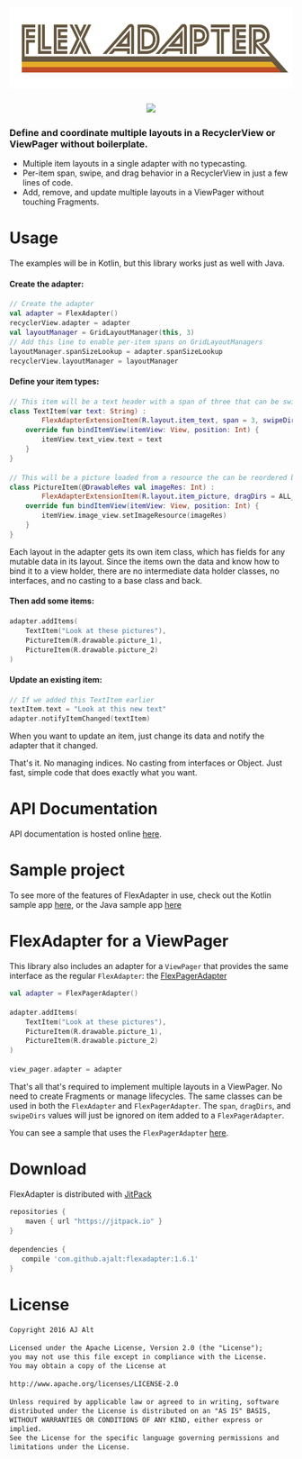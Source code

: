 <h1 align="center">
	<img src="web/wordmark.png">
</h1>

<div align="center">
	<img src="web/sample.gif">
</div>

### Define and coordinate multiple layouts in a RecyclerView or ViewPager without boilerplate.

- Multiple item layouts in a single adapter with no typecasting.
- Per-item span, swipe, and drag behavior in a RecyclerView in just a few lines of code.
- Add, remove, and update multiple layouts in a ViewPager without touching Fragments.

# Usage

The examples will be in Kotlin, but this library works just as well with Java.

#### Create the adapter:

```kotlin
// Create the adapter
val adapter = FlexAdapter()
recyclerView.adapter = adapter
val layoutManager = GridLayoutManager(this, 3)
// Add this line to enable per-item spans on GridLayoutManagers
layoutManager.spanSizeLookup = adapter.spanSizeLookup
recyclerView.layoutManager = layoutManager
```

#### Define your item types:

``` kotlin
// This item will be a text header with a span of three that can be swiped horizontally to dismiss.
class TextItem(var text: String) :
        FlexAdapterExtensionItem(R.layout.item_text, span = 3, swipeDirs = HORIZONTAL) {
    override fun bindItemView(itemView: View, position: Int) {
        itemView.text_view.text = text
    }
}

// This will be a picture loaded from a resource the can be reordered by dragging in any direction.
class PictureItem(@DrawableRes val imageRes: Int) :
        FlexAdapterExtensionItem(R.layout.item_picture, dragDirs = ALL_DIRS) {
    override fun bindItemView(itemView: View, position: Int) {
        itemView.image_view.setImageResource(imageRes)
    }
}
```

Each layout in the adapter gets its own item class, which has fields for any
mutable data in its layout. Since the items own the data and know how to bind
it to a view holder, there are no intermediate data holder classes, no
interfaces, and no casting to a base class and back.

#### Then add some items:

```kotlin
adapter.addItems(
    TextItem("Look at these pictures"),
    PictureItem(R.drawable.picture_1),
    PictureItem(R.drawable.picture_2)
)
```

#### Update an existing item:

```kotlin
// If we added this TextItem earlier
textItem.text = "Look at this new text"
adapter.notifyItemChanged(textItem)
```

When you want to update an item, just change its data and notify the adapter that it changed.

That's it. No managing indices. No casting from interfaces or Object. 
Just fast, simple code that does exactly what you want.

# API Documentation

API documentation is hosted online [here](https://jitpack.io/com/github/ajalt/flexadapter/1.5.0/javadoc/flexadapter/com.github.ajalt.flexadapter/index.html).

# Sample project

To see more of the features of FlexAdapter in use, check out the Kotlin sample app 
[here](sample/src/main/kotlin/com/github/ajalt/flexadapter/sample/MainActivity.kt),
 or the Java sample app 
[here](sample/src/main/java/com/github/ajalt/flexadapter/sample/JavaMainActivity.kt)

# FlexAdapter for a ViewPager

This library also includes an adapter for a `ViewPager` that provides the same interface as the regular `FlexAdapter`: the [FlexPagerAdapter](https://jitpack.io/com/github/ajalt/flexadapter/1.5.0/javadoc/flexadapter/com.github.ajalt.flexadapter/-flex-pager-adapter/index.html)

```kotlin
val adapter = FlexPagerAdapter()

adapter.addItems(
    TextItem("Look at these pictures"),
    PictureItem(R.drawable.picture_1),
    PictureItem(R.drawable.picture_2)
)

view_pager.adapter = adapter
```

That's all that's required to implement multiple layouts in a ViewPager. No need to create Fragments or manage lifecycles. The same classes can be used in both the `FlexAdapter` and `FlexPagerAdapter`. The `span`, `dragDirs`, and `swipeDirs` values will just be ignored on item added to a `FlexPagerAdapter`.

You can see a sample that uses the `FlexPagerAdapter` [here](sample/src/main/kotlin/com/github/ajalt/flexadapter/sample/ViewPagerActivity.kt).

# Download

FlexAdapter is distributed with [JitPack](https://jitpack.io)

```groovy
repositories {
    maven { url "https://jitpack.io" }
}

dependencies {
   compile 'com.github.ajalt:flexadapter:1.6.1'
}
```

# License
```
Copyright 2016 AJ Alt

Licensed under the Apache License, Version 2.0 (the "License");
you may not use this file except in compliance with the License.
You may obtain a copy of the License at

http://www.apache.org/licenses/LICENSE-2.0

Unless required by applicable law or agreed to in writing, software
distributed under the License is distributed on an "AS IS" BASIS,
WITHOUT WARRANTIES OR CONDITIONS OF ANY KIND, either express or implied.
See the License for the specific language governing permissions and
limitations under the License.
```
